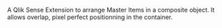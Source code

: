 A Qlik Sense Extension to arrange Master Items in a composite object.
It allows overlap, pixel perfect positionning in the container.
